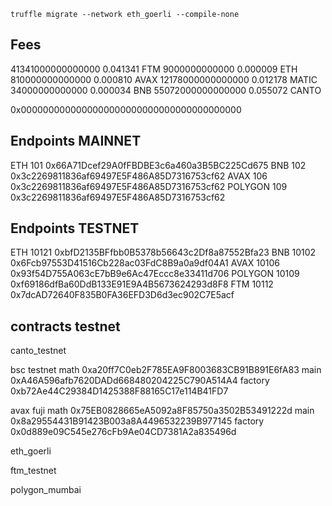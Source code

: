 `truffle migrate --network eth_goerli --compile-none`

## Fees

41341000000000000   0.041341 FTM
9000000000000       0.000009 ETH
810000000000000     0.000810 AVAX
12178000000000000   0.012178 MATIC
34000000000000      0.000034 BNB
55072000000000000   0.055072 CANTO

0x0000000000000000000000000000000000000000
## Endpoints MAINNET
ETH 101 0x66A71Dcef29A0fFBDBE3c6a460a3B5BC225Cd675
BNB 102 0x3c2269811836af69497E5F486A85D7316753cf62
AVAX 106 0x3c2269811836af69497E5F486A85D7316753cf62
POLYGON 109 0x3c2269811836af69497E5F486A85D7316753cf62

## Endpoints TESTNET
ETH 10121 0xbfD2135BFfbb0B5378b56643c2Df8a87552Bfa23 
BNB 10102 0x6Fcb97553D41516Cb228ac03FdC8B9a0a9df04A1
AVAX 10106 0x93f54D755A063cE7bB9e6Ac47Eccc8e33411d706
POLYGON 10109 0xf69186dfBa60DdB133E91E9A4B5673624293d8F8
FTM 10112 0x7dcAD72640F835B0FA36EFD3D6d3ec902C7E5acf

## contracts testnet

canto_testnet

bsc testnet
math 0xa20ff7C0eb2F785EA9F8003683CB91B891E6fA83
main 0xA46A596afb7620DADd668480204225C790A514A4
factory 0xb72Ae44C29384D1425388F88165C17e114B41FD7

avax fuji
math 0x75EB0828665eA5092a8F85750a3502B53491222d
main 0x8a29554431B91423B003a8A4496532239B977145
factory 0x0d889e09C545e276cFb9Ae04CD7381A2a835496d

eth_goerli

ftm_testnet

polygon_mumbai

